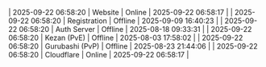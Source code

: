 | 2025-09-22 06:58:20 | Website | Online | 2025-09-22 06:58:17 |
| 2025-09-22 06:58:20 | Registration | Offline | 2025-09-09 16:40:23 |
| 2025-09-22 06:58:20 | Auth Server | Offline | 2025-08-18 09:33:31 |
| 2025-09-22 06:58:20 | Kezan (PvE) | Offline | 2025-08-03 17:58:02 |
| 2025-09-22 06:58:20 | Gurubashi (PvP) | Offline | 2025-08-23 21:44:06 |
| 2025-09-22 06:58:20 | Cloudflare | Online | 2025-09-22 06:58:17 |
